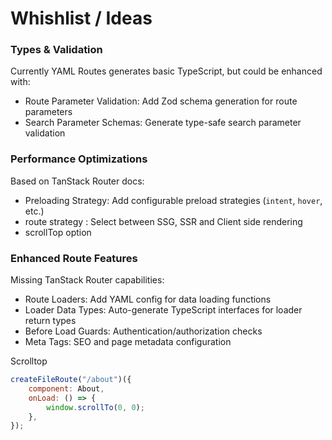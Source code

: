 # Whishlist / Ideas

### Types & Validation

Currently YAML Routes generates basic TypeScript, but could be enhanced with:

-   Route Parameter Validation: Add Zod schema generation for route parameters
-   Search Parameter Schemas: Generate type-safe search parameter validation

### Performance Optimizations

Based on TanStack Router docs:

-   Preloading Strategy: Add configurable preload strategies (`intent`, `hover`, etc.)
-   route strategy : Select between SSG, SSR and Client side rendering
-   scrollTop option

### Enhanced Route Features

Missing TanStack Router capabilities:

-   Route Loaders: Add YAML config for data loading functions
-   Loader Data Types: Auto-generate TypeScript interfaces for loader return types
-   Before Load Guards: Authentication/authorization checks
-   Meta Tags: SEO and page metadata configuration

Scrolltop

```js
createFileRoute("/about")({
    component: About,
    onLoad: () => {
        window.scrollTo(0, 0);
    },
});
```
